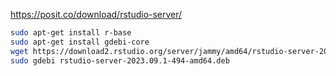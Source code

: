 
https://posit.co/download/rstudio-server/

```bash
sudo apt-get install r-base
sudo apt-get install gdebi-core
wget https://download2.rstudio.org/server/jammy/amd64/rstudio-server-2023.09.1-494-amd64.deb
sudo gdebi rstudio-server-2023.09.1-494-amd64.deb

```
